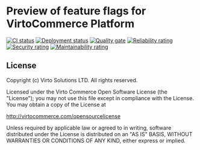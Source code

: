 # Preview of feature flags for VirtoCommerce Platform

[![CI status](https://github.com/VirtoCommerce/vc-module-feature-flags/workflows/Module%20CI/badge.svg?branch=master)](https://github.com/VirtoCommerce/vc-module-feature-flags/actions?query=workflow%3A"Module+CI")
[![Deployment status](https://github.com/VirtoCommerce/vc-module-feature-flags/workflows/Module%20deployment/badge.svg?branch=master)](https://github.com/VirtoCommerce/vc-module-feature-flags/actions?query=workflow%3A"Module+deployment") 
[![Quality gate](https://sonarcloud.io/api/project_badges/measure?project=VirtoCommerce_vc-module-feature-flags&metric=alert_status&branch=master)](https://sonarcloud.io/dashboard?id=VirtoCommerce_vc-module-feature-flags)
[![Reliability rating](https://sonarcloud.io/api/project_badges/measure?project=VirtoCommerce_vc-module-feature-flags&metric=reliability_rating&branch=master)](https://sonarcloud.io/dashboard?id=VirtoCommerce_vc-module-feature-flags)
[![Security rating](https://sonarcloud.io/api/project_badges/measure?project=VirtoCommerce_vc-module-feature-flags&metric=security_rating&branch=master)](https://sonarcloud.io/dashboard?id=VirtoCommerce_vc-module-feature-flags)
[![Maintainability rating](https://sonarcloud.io/api/project_badges/measure?project=VirtoCommerce_vc-module-feature-flags&metric=sqale_rating&branch=master)](https://sonarcloud.io/dashboard?id=VirtoCommerce_vc-module-feature-flags)

## License

Copyright (c) Virto Solutions LTD.  All rights reserved.

Licensed under the Virto Commerce Open Software License (the "License"); you
may not use this file except in compliance with the License. You may
obtain a copy of the License at

<http://virtocommerce.com/opensourcelicense>

Unless required by applicable law or agreed to in writing, software
distributed under the License is distributed on an "AS IS" BASIS,
WITHOUT WARRANTIES OR CONDITIONS OF ANY KIND, either express or
implied.
